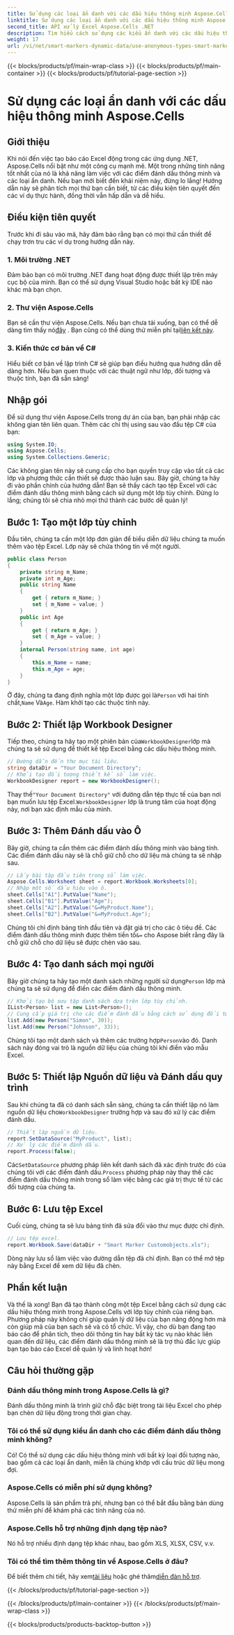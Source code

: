 ```yaml
---
title: Sử dụng các loại ẩn danh với các dấu hiệu thông minh Aspose.Cells
linktitle: Sử dụng các loại ẩn danh với các dấu hiệu thông minh Aspose.Cells
second_title: API xử lý Excel Aspose.Cells .NET
description: Tìm hiểu cách sử dụng các kiểu ẩn danh với các dấu hiệu thông minh trong Aspose.Cells để tạo báo cáo Excel động trong .NET. Làm theo hướng dẫn dễ dàng của chúng tôi.
weight: 17
url: /vi/net/smart-markers-dynamic-data/use-anonymous-types-smart-markers/
---
```


{{< blocks/products/pf/main-wrap-class >}}
{{< blocks/products/pf/main-container >}}
{{< blocks/products/pf/tutorial-page-section >}}

# Sử dụng các loại ẩn danh với các dấu hiệu thông minh Aspose.Cells

## Giới thiệu
Khi nói đến việc tạo báo cáo Excel động trong các ứng dụng .NET, Aspose.Cells nổi bật như một công cụ mạnh mẽ. Một trong những tính năng tốt nhất của nó là khả năng làm việc với các điểm đánh dấu thông minh và các loại ẩn danh. Nếu bạn mới biết đến khái niệm này, đừng lo lắng! Hướng dẫn này sẽ phân tích mọi thứ bạn cần biết, từ các điều kiện tiên quyết đến các ví dụ thực hành, đồng thời vẫn hấp dẫn và dễ hiểu.
## Điều kiện tiên quyết
Trước khi đi sâu vào mã, hãy đảm bảo rằng bạn có mọi thứ cần thiết để chạy trơn tru các ví dụ trong hướng dẫn này.
### 1. Môi trường .NET
Đảm bảo bạn có môi trường .NET đang hoạt động được thiết lập trên máy cục bộ của mình. Bạn có thể sử dụng Visual Studio hoặc bất kỳ IDE nào khác mà bạn chọn.
### 2. Thư viện Aspose.Cells
 Bạn sẽ cần thư viện Aspose.Cells. Nếu bạn chưa tải xuống, bạn có thể dễ dàng tìm thấy nó[đây](https://releases.aspose.com/cells/net/) . Bạn cũng có thể dùng thử miễn phí tại[liên kết này](https://releases.aspose.com/).
### 3. Kiến thức cơ bản về C#
Hiểu biết cơ bản về lập trình C# sẽ giúp bạn điều hướng qua hướng dẫn dễ dàng hơn. Nếu bạn quen thuộc với các thuật ngữ như lớp, đối tượng và thuộc tính, bạn đã sẵn sàng!
## Nhập gói
Để sử dụng thư viện Aspose.Cells trong dự án của bạn, bạn phải nhập các không gian tên liên quan. Thêm các chỉ thị using sau vào đầu tệp C# của bạn:
```csharp
using System.IO;
using Aspose.Cells;
using System.Collections.Generic;
```
Các không gian tên này sẽ cung cấp cho bạn quyền truy cập vào tất cả các lớp và phương thức cần thiết sẽ được thảo luận sau.
Bây giờ, chúng ta hãy đi vào phần chính của hướng dẫn! Bạn sẽ thấy cách tạo tệp Excel với các điểm đánh dấu thông minh bằng cách sử dụng một lớp tùy chỉnh. Đừng lo lắng; chúng tôi sẽ chia nhỏ mọi thứ thành các bước dễ quản lý!
## Bước 1: Tạo một lớp tùy chỉnh
Đầu tiên, chúng ta cần một lớp đơn giản để biểu diễn dữ liệu chúng ta muốn thêm vào tệp Excel. Lớp này sẽ chứa thông tin về một người.
```csharp
public class Person
{
    private string m_Name;
    private int m_Age;
    public string Name
    {
        get { return m_Name; }
        set { m_Name = value; }
    }
    public int Age
    {
        get { return m_Age; }
        set { m_Age = value; }
    }
    internal Person(string name, int age)
    {
        this.m_Name = name;
        this.m_Age = age;
    }
}
```
 Ở đây, chúng ta đang định nghĩa một lớp được gọi là`Person` với hai tính chất,`Name` Và`Age`. Hàm khởi tạo các thuộc tính này. 
## Bước 2: Thiết lập Workbook Designer
 Tiếp theo, chúng ta hãy tạo một phiên bản của`WorkbookDesigner`lớp mà chúng ta sẽ sử dụng để thiết kế tệp Excel bằng các dấu hiệu thông minh.
```csharp
// Đường dẫn đến thư mục tài liệu.
string dataDir = "Your Document Directory";
// Khởi tạo đối tượng thiết kế sổ làm việc.
WorkbookDesigner report = new WorkbookDesigner();
```
 Thay thế`"Your Document Directory"` với đường dẫn tệp thực tế của bạn nơi bạn muốn lưu tệp Excel.`WorkbookDesigner` lớp là trung tâm của hoạt động này, nơi bạn xác định mẫu của mình.
## Bước 3: Thêm Đánh dấu vào Ô
Bây giờ, chúng ta cần thêm các điểm đánh dấu thông minh vào bảng tính. Các điểm đánh dấu này sẽ là chỗ giữ chỗ cho dữ liệu mà chúng ta sẽ nhập sau.
```csharp
// Lấy bài tập đầu tiên trong sổ làm việc.
Aspose.Cells.Worksheet sheet = report.Workbook.Worksheets[0];
// Nhập một số dấu hiệu vào ô.
sheet.Cells["A1"].PutValue("Name");
sheet.Cells["B1"].PutValue("Age");
sheet.Cells["A2"].PutValue("&=MyProduct.Name");
sheet.Cells["B2"].PutValue("&=MyProduct.Age");
```
 Chúng tôi chỉ định bảng tính đầu tiên và đặt giá trị cho các ô tiêu đề. Các điểm đánh dấu thông minh được thêm tiền tố`&=` cho Aspose biết rằng đây là chỗ giữ chỗ cho dữ liệu sẽ được chèn vào sau.
## Bước 4: Tạo danh sách mọi người
 Bây giờ chúng ta hãy tạo một danh sách những người sử dụng`Person` lớp mà chúng ta sẽ sử dụng để điền các điểm đánh dấu thông minh.
```csharp
// Khởi tạo bộ sưu tập danh sách dựa trên lớp tùy chỉnh.
IList<Person> list = new List<Person>();
// Cung cấp giá trị cho các điểm đánh dấu bằng cách sử dụng đối tượng lớp tùy chỉnh.
list.Add(new Person("Simon", 30));
list.Add(new Person("Johnson", 33));
```
 Chúng tôi tạo một danh sách và thêm các trường hợp`Person`vào đó. Danh sách này đóng vai trò là nguồn dữ liệu của chúng tôi khi điền vào mẫu Excel.
## Bước 5: Thiết lập Nguồn dữ liệu và Đánh dấu quy trình
 Sau khi chúng ta đã có danh sách sẵn sàng, chúng ta cần thiết lập nó làm nguồn dữ liệu cho`WorkbookDesigner` trường hợp và sau đó xử lý các điểm đánh dấu.
```csharp
// Thiết lập nguồn dữ liệu.
report.SetDataSource("MyProduct", list);
// Xử lý các điểm đánh dấu.
report.Process(false);
```
 Các`SetDataSource` phương pháp liên kết danh sách đã xác định trước đó của chúng tôi với các điểm đánh dấu.`Process` phương pháp này thay thế các điểm đánh dấu thông minh trong sổ làm việc bằng các giá trị thực tế từ các đối tượng của chúng ta.
## Bước 6: Lưu tệp Excel
Cuối cùng, chúng ta sẽ lưu bảng tính đã sửa đổi vào thư mục được chỉ định.
```csharp
// Lưu tệp excel.
report.Workbook.Save(dataDir + "Smart Marker Customobjects.xls");
```
Dòng này lưu sổ làm việc vào đường dẫn tệp đã chỉ định. Bạn có thể mở tệp này bằng Excel để xem dữ liệu đã chèn.
## Phần kết luận
Và thế là xong! Bạn đã tạo thành công một tệp Excel bằng cách sử dụng các dấu hiệu thông minh trong Aspose.Cells với lớp tùy chỉnh của riêng bạn. Phương pháp này không chỉ giúp quản lý dữ liệu của bạn năng động hơn mà còn giúp mã của bạn sạch sẽ và có tổ chức.
Vì vậy, cho dù bạn đang tạo báo cáo để phân tích, theo dõi thông tin hay bất kỳ tác vụ nào khác liên quan đến dữ liệu, các điểm đánh dấu thông minh sẽ là trợ thủ đắc lực giúp bạn tạo báo cáo Excel dễ quản lý và linh hoạt hơn!
## Câu hỏi thường gặp
### Đánh dấu thông minh trong Aspose.Cells là gì?
Đánh dấu thông minh là trình giữ chỗ đặc biệt trong tài liệu Excel cho phép bạn chèn dữ liệu động trong thời gian chạy.
### Tôi có thể sử dụng kiểu ẩn danh cho các điểm đánh dấu thông minh không?
Có! Có thể sử dụng các dấu hiệu thông minh với bất kỳ loại đối tượng nào, bao gồm cả các loại ẩn danh, miễn là chúng khớp với cấu trúc dữ liệu mong đợi.
### Aspose.Cells có miễn phí sử dụng không?
Aspose.Cells là sản phẩm trả phí, nhưng bạn có thể bắt đầu bằng bản dùng thử miễn phí để khám phá các tính năng của nó.
### Aspose.Cells hỗ trợ những định dạng tệp nào?
Nó hỗ trợ nhiều định dạng tệp khác nhau, bao gồm XLS, XLSX, CSV, v.v.
### Tôi có thể tìm thêm thông tin về Aspose.Cells ở đâu?
 Để biết thêm chi tiết, hãy xem[tài liệu](https://reference.aspose.com/cells/net/) hoặc ghé thăm[diễn đàn hỗ trợ](https://forum.aspose.com/c/cells/9).

{{< /blocks/products/pf/tutorial-page-section >}}

{{< /blocks/products/pf/main-container >}}
{{< /blocks/products/pf/main-wrap-class >}}

{{< blocks/products/products-backtop-button >}}
